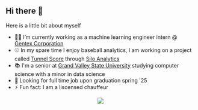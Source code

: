 ## Hi there 👋

Here is a little bit about myself

- 🧑‍💻 I’m currently working as a machine learning engineer intern @ [Gentex Corporation](https://www.gentex.com)
- ⚾ In my spare time I enjoy baseball analytics, I am working on a project called [Tunnel Score](https://github.com/Silo-Analytics/MLBTunnelScoreBot) through [Silo Analytics](https://github.com/Silo-Analytics)
- 📚 I'm a senior at [Grand Valley State University](https://www.gvsu.edu) studying computer science with a minor in data science
- 🔭 Looking for full time job upon graduation spring '25
- ⚡ Fun fact: I am a liscensed chauffeur

<div align="center">
  <img src="https://skillicons.dev/icons?i=python,cpp,c,r,go,docker,obsidian,bash,linux,flask,pytorch,sklearn&perline=6">
</div>
